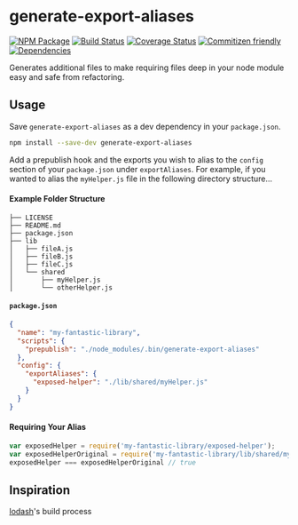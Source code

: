# generate-export-aliases
[![NPM Package](https://badge.fury.io/js/generate-export-aliases.svg)](https://www.npmjs.com/package/generate-export-aliases)
[![Build Status](https://travis-ci.org/patrickhulce/generate-export-aliases.svg?branch=master)](https://travis-ci.org/patrickhulce/generate-export-aliases)
[![Coverage Status](https://coveralls.io/repos/github/patrickhulce/generate-export-aliases/badge.svg?branch=master)](https://coveralls.io/github/patrickhulce/generate-export-aliases?branch=master)
[![Commitizen friendly](https://img.shields.io/badge/commitizen-friendly-brightgreen.svg)](http://commitizen.github.io/cz-cli/)
[![Dependencies](https://david-dm.org/patrickhulce/generate-export-aliases.svg)](https://david-dm.org/patrickhulce/generate-export-aliases)

Generates additional files to make requiring files deep in your node module easy and safe from refactoring.


## Usage

Save `generate-export-aliases` as a dev dependency in your `package.json`.
```sh
npm install --save-dev generate-export-aliases
```

Add a prepublish hook and the exports you wish to alias to the `config` section of your `package.json` under `exportAliases`.
For example, if you wanted to alias the `myHelper.js` file in the following directory structure...

#### Example Folder Structure
```
├── LICENSE
├── README.md
├── package.json
├── lib
│   ├── fileA.js
│   ├── fileB.js
│   ├── fileC.js
│   └── shared
│       ├── myHelper.js
│       └── otherHelper.js
```

#### `package.json`
```json
{
  "name": "my-fantastic-library",
  "scripts": {
    "prepublish": "./node_modules/.bin/generate-export-aliases"
  },
  "config": {
    "exportAliases": {
      "exposed-helper": "./lib/shared/myHelper.js"
    }
  }
}
```

#### Requiring Your Alias
```js
var exposedHelper = require('my-fantastic-library/exposed-helper');
var exposedHelperOriginal = require('my-fantastic-library/lib/shared/myHelper.js');
exposedHelper === exposedHelperOriginal // true
```

## Inspiration
[lodash](https://github.com/lodash/lodash)'s build process
